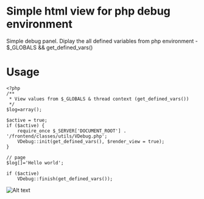 # Simple html view for php debug environment
Simple debug panel. Diplay the all defined variables from php environment - $_GLOBALS &amp;&amp; get_defined_vars()



# Usage
```
<?php
/**
 * View values from $_GLOBALS & thread context (get_defined_vars())
 */
$log=array();

$active = true;
if ($active) {
    require_once $_SERVER['DOCUMENT_ROOT'] . '/frontend/classes/utils/VDebug.php';
    VDebug::init(get_defined_vars(), $render_view = true);
}

// page
$log[]='Hello world';

if ($active)
    VDebug::finish(get_defined_vars());
```


![Alt text](https://github.com/mostali/vdebug/blob/master/screen.jpg?raw=true "PHP Debug Panel")
